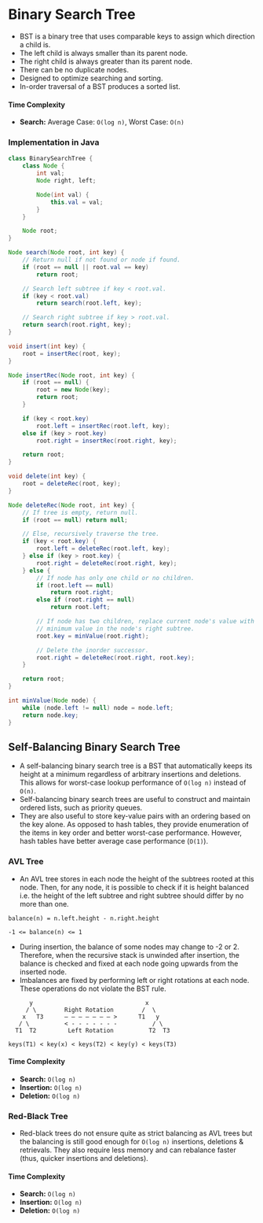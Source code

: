 # Binary Search Tree

- BST is a binary tree that uses comparable keys to assign which direction a child is.
- The left child is always smaller than its parent node.
- The right child is always greater than its parent node.
- There can be no duplicate nodes.
- Designed to optimize searching and sorting.
- In-order traversal of a BST produces a sorted list.

#### Time Complexity

- **Search:** Average Case: `O(log n)`, Worst Case: `O(n)`

### Implementation in Java

```java
class BinarySearchTree {
    class Node {
        int val;
        Node right, left;

        Node(int val) {
            this.val = val;
        }
    }

    Node root;
}
```

```java
Node search(Node root, int key) {
    // Return null if not found or node if found.
    if (root == null || root.val == key)
        return root;

    // Search left subtree if key < root.val.
    if (key < root.val)
        return search(root.left, key);

    // Search right subtree if key > root.val.
    return search(root.right, key);
}
```

```java
void insert(int key) {
    root = insertRec(root, key);
}

Node insertRec(Node root, int key) {
    if (root == null) {
        root = new Node(key);
        return root;
    }

    if (key < root.key)
        root.left = insertRec(root.left, key);
    else if (key > root.key)
        root.right = insertRec(root.right, key);

    return root;
}
```

```java
void delete(int key) {
    root = deleteRec(root, key);
}

Node deleteRec(Node root, int key) {
    // If tree is empty, return null.
    if (root == null) return null;

    // Else, recursively traverse the tree.
    if (key < root.key) {
        root.left = deleteRec(root.left, key);
    } else if (key > root.key) {
        root.right = deleteRec(root.right, key);
    } else {
        // If node has only one child or no children.
        if (root.left == null)
            return root.right;
        else if (root.right == null)
            return root.left;

        // If node has two children, replace current node's value with the
        // minimum value in the node's right subtree.
        root.key = minValue(root.right);

        // Delete the inorder successor.
        root.right = deleteRec(root.right, root.key);
    }

    return root;
}

int minValue(Node node) {
    while (node.left != null) node = node.left;
    return node.key;
}
```

## Self-Balancing Binary Search Tree

- A self-balancing binary search tree is a BST that automatically keeps its height at a minimum regardless of arbitrary insertions and deletions. This allows for worst-case lookup performance of `O(log n)` instead of `O(n)`.
- Self-balancing binary search trees are useful to construct and maintain ordered lists, such as priority queues.
- They are also useful to store key-value pairs with an ordering based on the key alone. As opposed to hash tables, they provide enumeration of the items in key order and better worst-case performance. However, hash tables have better average case performance (`O(1)`).

### AVL Tree

- An AVL tree stores in each node the height of the subtrees rooted at this node. Then, for any node, it is possible to check if it is height balanced i.e. the height of the left subtree and right subtree should differ by no more than one.

```
balance(n) = n.left.height - n.right.height
```

```
-1 <= balance(n) <= 1
```

- During insertion, the balance of some nodes may change to -2 or 2. Therefore, when the recursive stack is unwinded after insertion, the balance is checked and fixed at each node going upwards from the inserted node.
- Imbalances are fixed by performing left or right rotations at each node. These operations do not violate the BST rule.

```
      y                                x
     / \        Right Rotation        /  \
    x   T3      – – – – – – – >      T1   y
   / \          < - - - - - - -          / \
  T1  T2         Left Rotation          T2  T3

keys(T1) < key(x) < keys(T2) < key(y) < keys(T3)
```

#### Time Complexity

- **Search:** `O(log n)`
- **Insertion:** `O(log n)`
- **Deletion:** `O(log n)`

### Red-Black Tree

- Red-black trees do not ensure quite as strict balancing as AVL trees but the balancing is still good enough for `O(log n)` insertions, deletions & retrievals. They also require less memory and can rebalance faster (thus, quicker insertions and deletions).

#### Time Complexity

- **Search:** `O(log n)`
- **Insertion:** `O(log n)`
- **Deletion:** `O(log n)`
